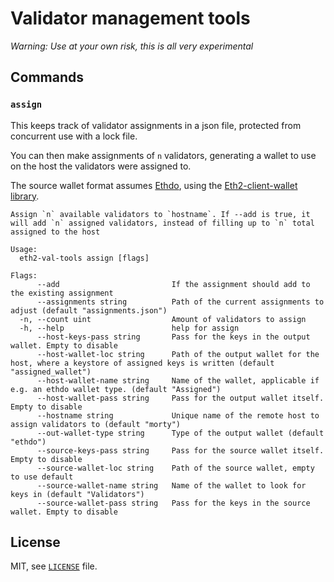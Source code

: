 # Validator management tools

*Warning: Use at your own risk, this is all very experimental*

## Commands

### `assign`

This keeps track of validator assignments in a json file, protected from concurrent use with a lock file.

You can then make assignments of `n` validators, generating a wallet to use on the host the validators were assigned to.

The source wallet format assumes [Ethdo](https://github.com/wealdtech/ethdo),
 using the [Eth2-client-wallet library](https://github.com/wealdtech/go-eth2-wallet).

```
Assign `n` available validators to `hostname`. If --add is true, it will add `n` assigned validators, instead of filling up to `n` total assigned to the host

Usage:
  eth2-val-tools assign [flags]

Flags:
      --add                         If the assignment should add to the existing assignment
      --assignments string          Path of the current assignments to adjust (default "assignments.json")
  -n, --count uint                  Amount of validators to assign
  -h, --help                        help for assign
      --host-keys-pass string       Pass for the keys in the output wallet. Empty to disable
      --host-wallet-loc string      Path of the output wallet for the host, where a keystore of assigned keys is written (default "assigned_wallet")
      --host-wallet-name string     Name of the wallet, applicable if e.g. an ethdo wallet type. (default "Assigned")
      --host-wallet-pass string     Pass for the output wallet itself. Empty to disable
      --hostname string             Unique name of the remote host to assign validators to (default "morty")
      --out-wallet-type string      Type of the output wallet (default "ethdo")
      --source-keys-pass string     Pass for the source wallet itself. Empty to disable
      --source-wallet-loc string    Path of the source wallet, empty to use default
      --source-wallet-name string   Name of the wallet to look for keys in (default "Validators")
      --source-wallet-pass string   Pass for the keys in the source wallet. Empty to disable
```

## License

MIT, see [`LICENSE`](./LICENSE) file.

